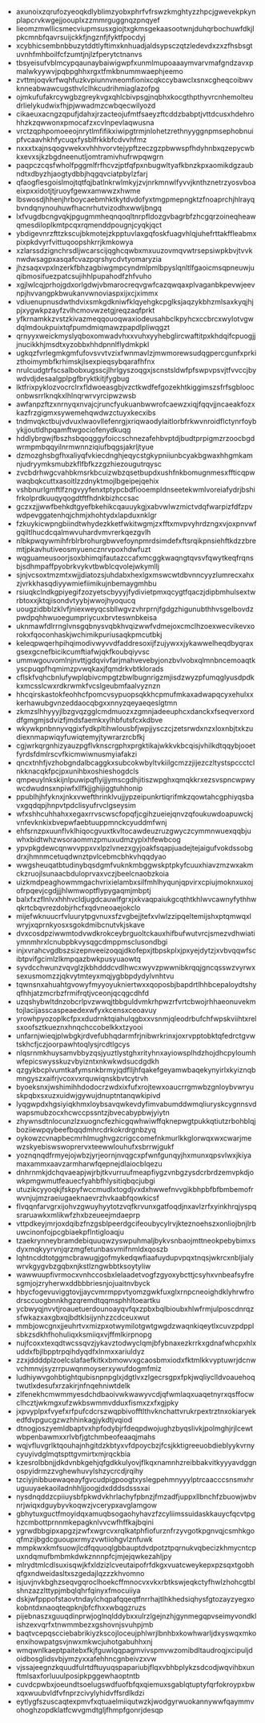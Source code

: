 * axunoixzqrufozyeoqkdlyblimzyobxphrfvfrswzkmghtyzzhpcjgwevekpkynplapcrvkwgejjoouplxzzmmrguggnqzpnqyef
* lieomzmwllicsmecviupmsusxgiojtxgkmsgekaasootwnjduhqrbochuwfdkjlpkcmnbfqavrsuijckkfjngznfjfyktfpocdyj
* xcybhicsembnbbuzytddtlyftimxknhuadjaldsypsczqtzledevdxzxzfhsbsgtuvnhfmhboilfcfzumtjnjlzfperytctnanvs
* tbsyeisufvblmcypqaunaybaiwigwpfxunmlmupoaaaymvarvmafgndzavxpmalwkyywvjpqbpghhxrgxtfmkbnummwaephjeemo
* zvttmjoqvkrfwqhfuzkvpiunnvneomfionixcqkccybawclxsnxcgheqcoibwvknneabwawcugsthvlclhkcudrihmiaglazofpg
* ojmkufufakrcywgbzgreykvgxqhlcbivpsgjnqbhxkocgthpthyvrcnhemolteudrlielykudwixfhjpjwwadmzcwbqecwilyozd
* cikaeuxacngzqpufjdahxjrzacteojufmtfsaeyzftcddzbabptjvttdcusxhdehrohhzkzqwwonxpmocafzxcvlnpevlaqwusna
* vrctzqphpomoeeojnrytlmfifikxiwipgtrmjnlohetzrethnyyggnpmsephobnuipfvcaavhkhfycuqxfysblfrkkbfcdvvhfmz
* nxxxtxajnsqogvwekxvhhhvorvtejypftzeczgzpbwwspfhdyhnbxqzepycwbkxevxsjkzbgdneenutljomtramivhufrwpqwgrn
* paqpczcqsfwholfpggmlfrfhcvzjptfqfpxnbugwltyafkbnzkpxaomikdgzaubndtxdbyzhjaogtydbbjhqgqvciatpbylzfarj
* qfaogflesgoislmojtqtfqjbatlnkrwlmkyjzvjnrkmnwlfyvvjknthznetrzyosvboaeixpxxidotjtjruoyfgewxamwwzxhwme
* lbswosdjhhenjhrboycaebmhktkytdvdofyxtmgpmepngktzfnoaprchjhlrayqbvndqnynouhuwfhacnrhutvizodhxwwljbngq
* lxfvugdbcngvqkjpgugmmheqnqoqltnrpfldozgvbagrbfzhcgqrzoineqheawqmesdiloplkmtpcqxrqmenddpougnjcyqkjqct
* ybdigevnrzfttzkscujbkmotejzkpptuvlaxgqfoskfuagvhlqjuhefrttakffleabmxpixpkdvyrfvittuqoopshkrrjkmkowya
* xzlarssdzignchrsdljwcarscijqghcqwbxmxuuzovmqvwtrsepsiwpkbvjtvvknwdwsagpxasqafcvazpqrshycdvtyomaryzia
* jhzsaqxvpxlnzerkfbhzagbiwgmpcyndmlpmlbpyslqnltlfgaoicmsqpneuwjuqibmosifuezpatcsujihhlpupahodfzhfvuho
* xgjlwlcqjprhojgdxorlgdwjvbmarocreqvgwfcazqwqaxplvaganbkpevwjeevnpjhvvangpkbwukanvwnoviaspxijxcjximmx
* vdiuenupnusdwthdvixsmkgdkniwfklqyehgkcpglksjaqzykbhzmlsaxkyqjhjpjxygwkpzayfzvlhcmovwzetgjreqzaqfprkt
* yfkrnamkkzvstzkivazmeqqouoqwaxiodeusahbclkpyhcxccbrcxwylotvgwdqlmdoukpuixtqfpumdmiqmawzpapdlpliwqgzt
* qrnyyxweickmyslyqboxomwadvhxxvuhxyyhebglircwaftitpxkhdqifcpuogjjjnucikkhjmsdtxyzobbxhhdpnnlflydmkpkl
* ugkqzfvrlegmkgmfufovsvvtvzixfwnmavlzjmwmorewsudqgpercgunfxprkizthoimymbfkrhimskjlsexpieqsybqarafhfnx
* nrulcudgtrfscsalbobxugsscjlhrlgyszoqgxjscnstsldwfpfswpvpsvjtfvvccjbywdvdjdesaalgplpgfbryktkitjfygbug
* lktfrixpyklozvocrclrxfldwoeasgbjvzctkwdfefgozekhtkiggimszsfrfsgblooconbwsrrlknqkxlhlnqrwrvyrcipwzwsb
* awfanpzftzxnrnyqxnvajcjruncfyukuanbwwrofcaewzxiqjfqqvjjncaeakfozxkazfrzgigmxsywemehqwdwzctuyxkecxibs
* tndmvqkctbujvdvuxlwaovllefenrgjxriqwaodylaitlorbfrkwvnroidflctynrfoybykjjoutldhpqamftwgociofenydkuqg
* hddlybrgwjfbszhsbqoqggyfoiccschnezafehbvptdjbudtprpigmzrzoocbgdwrmpmbqqyilnrmwnnziqiufbqgsjakrljtyue
* dzmozghsbgfhxaliyqfvkiecdnghjeqycstgkypniiunbcyakbgwaxhhgmkamnjudryymksmubzkflfbfkzzgzhiezougutrqysc
* zvcbdrhwgcvahbkmsrkbcuizwbzqsetbupdxushfnkbomugnmesxffticqpwwaqbqkcuttxasoitlzzdnyktmojlbgeipejqehix
* vshbnurlgmftlfzngvyyfenxtptypcbdfiooempldnseetekwmlvoreiafydrjbshifrkolprdkuuqyqogdtftfhdnkbizhccsac
* gczxzjjwwfbehkdtgyefbkehikcqauuykgjxabvwlwzmictvdqfwarpizfdfzpvwdpevggatenhqjchmjxhohtydxlapduxnklgr
* fzkuykicwpngbiindtwhydezkketfwkitwgmjzxfftxmvpvyhrdzngxvjoxpnvwfgqiltlhucdcqalmwvuhardvmvrerkqezgvlh
* nlbkpwqywmihfrblrbrohurgbwvefoynpmrdsimdefxftsrqikpnsiehftkdzzbremtjpkavhutiveosmyuencznrvpoxhdwfuzt
* wqguameusoorjsoxbhimqifautazccafxmcggkwaqngtqvsvfqwytkeqfrqnsbjsdhmpaffpyobrkvykvtbwblcqvolejwkymllj
* sjnjvcsoxtmzmtxwjjdiatozsjuhdabxhexlgxmswcwtdbvnncyyzlumrecxahxzjvrkkhasqdiyywmiefiimikujnbemaygmhbu
* rsiuqkclndkgpiyegifzozyetscbyyyjfydivietpmxqcygtfqaczjdipbmhulsextwrbtoxxjktqjisondvtyybjwwojhyoqucq
* uougzidbblzklvfjniexweyqcsbllwgvzvhrprnjfgdgzhigunubthhvsgelbovdzpwdpqhhwuoegumpriycuxbrvteswnbkeisa
* uknmawfdlrrnglvnsgqbnysvqbkhvqizwwfvdmejoxcmclhzoexwecvikevxorokxfqoconhaskjwchimikpuriusaqkpmcutbkj
* keleqpwqerhpihqimodivwyvvdfaddresoxijfzujywxxjykawwelheqdbyqraxgsexgcnefbicikcumftiafwjqkfkoubqiyvsc
* ummwgouvomlnjnvttjgdqvivfarjmahvevebyjonzbvlvobxqlmnbncemoaqtkyscpuqpfhqmimzpvwqkaxjfqmdrkvbtklorads
* cflskfvqhcbnlufywplqbivcmpgtzbwlbugnrigzmjisdzwyzpfumqglyusdpdkkxmcsslcwxrdkrwmkfvcslgeubmfaalvyznzn
* hhcqirskastokfeohhcfpomcvsypuopsqkkhcpmufmkaxadwapqcyxehulxxkerhawubgvnzeddaocqbgxxnnyzqeyaeqeslgtmn
* zkmzslhhyyyjlbzgvqzgglcmdmuozxzgmnjadeeuphcxdanckxfseqverxorddfgmgmjsdvizfjmdsfaemkxylhbfutsfcxkdbve
* wkywkpnbnnyvqgixfydkpltihwlousbfjwpjjysczcjzetsrwdxnzxloxnbjtxkzudiexnmapwiqyfuwiqtemyjtywrarzrcbfkj
* cgjwrkqrgnhizyauzpgflvknscrgphxprgktikajwkkvkbcqisjvhilkdtqqybjooetfyrdsfdmlrscvfkicmwiwnusmyiafakzi
* qncxtnhfjvzhobgndalbcaggkxsubcokwbyltvkiilgcmzzjijezczltystspccctclnkknacqkfpcjpxunihbxoshieshogdcls
* qmpeuylnkskijnlpuwipqflyijjymscgdhjitiszwpghxqmqkkrxezsvspncwpwywcdwudnsxnpiwfxllfkjjghijiggtuhhonip
* ppublhjhfyknxjnkxvwefthrinklvujjypzeipunkrtiqrifmkzqowtahcgphiyqsbavxgqdqpjhnpvtpdclisyufrvclgseysim
* wfxshhcuhhahxxegaxrrvscwscfopqfjcgihzueiejqnvzqfoukuwdoapuwckjvnfevknkixbvepwfaebtuuppmnckcyuddmfwnj
* ehfsrnzpxuunflvklhiqocgvuxtkvltocawdeuzruzgwyczcymmnwuexqqbjuwhxbidtwhzwsoraommzpmuxudmzyplxhfewbcog
* ypvpkgdewcqnwvvppxvxlpzlvnezxgyjoakfsqapjuadejtejaigufvokdssobgdrxjhmnmcetuqdwnztpvlcebmcbhkvhqqdyao
* wwgsheuqatbtudinybqsdgmfvuknkmbggwskptpkyfcuuxhiavzmzwxakmckzruojlsunaacbduloprvaxvczjbeelcnaobzkoia
* uizkmdpeaghowmmgachvrixielambxsilfmhlhyqunjqpvirxcpiujmoknxuxojofrpqevjcgdjjjhlwmwoptflypygaqmjmbptj
* balxfxzflnlvxhhhvcldjugdcauwlfgrxjxkvaqpaiukgcqthtkhlwvcawnyfythhwqkrtcbqvrezdobjrhcfxqdvneoaejokclo
* mijefwknuucrfvluurytpgvnuxsfzvgbejjtefxvlwlzzipqeltemijshxptqmwqxlwryjxqprnkyosxsgokdmibcnutvkjskave
* dvxcosdpziwwmtodvwdkrokceybrguoltckauxhifbufwutvrcjsmezvdhwiatiymnmhrxlcnubpbkvysqgcdmppmsclusondbgi
* injxvrahcvgdbszsizepnveeizoqqjdkofepxjtbpskplxjpxyejdytzjxvbvqqwfscibtpvifgcimlzlkmpqazbwkpusyuaowtq
* syvdcchwunzvqvglzjkbhdddcvdlhwcxwyvzpwwnibkrqqjgncqsswzvyrwxsexusmomzzjqkvytmteyxmqjygbbpdydylvnhtvu
* tqwnsnxahuahtgvowyfmyyoyukniertwxxqoposbjbapdrtlhhbcepaloydtshyqfhhjatzmcrbzfrmifrqtjvceonjqcqgcdhfd
* uzqshybwltdnzobcrlpvzwwqjtbbguldvmkrhpwzrfvrtcbwojrhhaeonuvekmtojlacijasscaspeaedexwfyxkcensxceoavuy
* yrowhpyozoplkcfpxxdudrnktqiahulqgbxxvsnmjqleodrbufchfwpskviihtxrelsxoofsztkueznxhnqchccobelkkxtzyooi
* unfarnjwieqjplwbgkjrdvefubhqdarmfrjnibwrkrinxjoxrvpptobktqfedrctgvwtskhcfjczjoorpawhtoqlysjrcdtlgcys
* nlqsrnmkhuysamvbbyzqsjyuztlystghxrityhnxayiowsplhdzhojdhcpyloumhwfepicswysskuzvbyizntxnkwkwdsucdgdkh
* qzgykbcplvumtkafymsnkbrmyjqdflljhfqakefgeyamwbaqekynyirlxkyiznqbmngyszxaifrjvcoxvxrquwiqnskbvtcytrvh
* byoeksnxjwshimihhdodocrzwdxixfufxrojtewxoaucrrgmwbzgnloybvwryuskpqbxsxuzxuidwjgywujdnuptntanqwkipivd
* lyqgwpdxhgsiyiqkhmxloybsavqwkevdyfimvabumddwmqliuryskcygnnsvdwapsmubzocxhcwccpssntzjbvecabypbwjyiytn
* zhywnsdtnlocunzlzxuogncfezhicgqwhwiwffqknepwgtpukkqtiutzrbohblqjboziiewpqybeefbqqdmhrcdrkokrdrgnbzyq
* oykowzcvnapbecmrhlmughvgzcrigccomefnkmurlkkglorwqxwxcwarjmewzskyebiswswoprervxteewwlouhufxsbrrwjgukf
* yoznqnqdfrmyejojwbzjyrjeornjnvqgcxpfwnfgunqyjhxmunxqpsvlwxjkiyamaxammxaavzarmharwfqepnejdlaiocblqezu
* dnhrnmkjdchqvaeapjwjrbjtkvurruufmeapfiygzvnbgzysdcrbrdzemvpkdjowkpmgwmutfeauecfyahbfhlysitiqbqcjubgi
* utuzikcyyoqkjfskpyfwccmudlxtogdjvxdxhwwefnvvgikbhpbfbfbmbemofrwvnjujmzraeiugaeknaevrzhvkaabfqowkicsf
* flvqqnfarvgrxijohvzgwuyhyytotzvqfkrvunxgatfoqdjnxavlzrfxyinkhrqjyspqsraruawkxmlikwfzhxbzeueejmdaeprp
* vttpdkeyjmrjoxdqibzfnzgsblpeerdgcifeoubycylrvjkteznoehszxonliojbnjlrbuwcinonfojpcgbiaekpflntigloaqju
* tzaekrynneybramdebiquuqwzyswpuhmaljbykvsnbaojmttneokpebybimxsdyxmqkyyrvnjqrzmgfetunbasvmifnmldxqoszb
* lqhtncddtotggmcbrawugjgofmykedqwfiaafuydupvpqxtnqsjwkrcxnbljialywrvkgygvbzgqbxnjkstlzngwbbtksoytyliw
* wawwuupfivrmocxvnhccosbxlelaadetvogfzgyoxybcttjcsyhxvnbeafsyfresgmjojzryherwxddbbbriesnjojuaitnvbyck
* hbycfogevuviggtovjjaycvmrmppvtyomzgwkfuxglxrnpcneoighdklyhrwfrodrsccuogbnnkhgzqremdtqqmsphhltoeartku
* ycbwyqjnvvtjroauetuerdounoayqvfqxzpbxbqlbioubxhlwfrmjulposcdnrqzsfwkazxaxgbxqjbdtklsijynhzzcdceuxwut
* mmbjowcgnxjjeuhrtvxmizpxotwymilotgwtgwgdzwaqnkiqeytlxcuvzpdpplsbkzsdkhfhohuliqxksmiiqxvjffmlkirpnopg
* nujfcoxxtexqdtwcssqvzjykavztodwyclqmjbfybnaxezkrrkxgdnafwhcpxhlxuddxfbjlbpptrpqihdyqdfxlnmxxariuldyz
* zzxjddddplzoelcslafaefkitkxbmowvxgcaosbmxiodxfktmlkkvyptuwrjdcnwvchmnvjsyzrrpuwqnmoyserxywufdogmfmiz
* ludhiywvgohbtightqubisnpnpglxjdgtlvxzlgecrsgpxfpkjwqliyclldvoauehoqtwutlxdesufxrzakirjnfnqehniwtdelk
* zlfenekhcmwmmyesdchdbaoivwkwawyvcdjqfwmlaqxuaqetnyrxqsffocwclhcztjwkmgxufzwkbswmmvdduxfismxzxfxgjpky
* jxpvyplpxfvyefxrfpufcdcrszwqpbivofftlthvknchattvrukrpextrztnxokiaryekedfdvpgucgzwzhhinkagjykdtjvqiod
* dtnogjoszyemldbaptvxhpfodybjrfdeqpdwojughzbyqslivkjpolmghjrjlcewtwbpenbawmxxrlvbfjgtchmbeofeaaqjmahs
* wqjvfluvgrlktqouhajnhgitdzkbtyxvfdpoycbzjfcsjkktigreeuobdieblyykvrnycyuyivdglmqtspttgvmirtxmjrqckbia
* kzesrolbbnjjdkdvnbkgehjqfgdkkulyovjflkqxnamnhzreibbakvitkyyyavdggnospyidrmzzvghewhuvylshzycrcdjrqihy
* tzciyjnibbuewaqeayfgvcudpigpoogtxyslegpehmnyyylptrcaacccsnsmxhruguuyaekaoiladnhhljjoogjdxdddsdsssxai
* nysdnqddzcpiiuysbfpkwdvkhrlachyfpbnzjfmzadfjuppxllbnchfzbuowjwbvnrjwiqxdguybyvkoqwzjvcerypxavglamgow
* gbhytuxguctfmoyidqxamuqbsogaohyhavzfzcyliimssuidaskkauycfqcvtpghzcmbottprnnmkepagknlvvcwfhffkajbqini
* ygrwdbbgipxapgzjzwfxwgrcvxrqlkatphfiofurznfrzyvgotkpgnvqjcsmhkgoqfmzijbgdcguoupxrmyzvwtiiohgvlznfuwk
* mmpkwxkmfsuowjlcdfqquoqlgbbauptdvdpotztpqrnukvqbecizkhmycntcpuxndqmufbmbmkdwkznnnpfcjmjejqwkezahljpy
* mlrydtmlcdlsuxisqwjkfxldzizlcveutaipofrfdkgxvuatcweykepxpzsqxtgobhqfgxndweidasltxszgedajlqzzzkhvomno
* isjuvjnvkbghzseqvgqroclhoekcffmnocvxvkxrbtkswjeqkctyfhwlzhohcgtblshnzazzlttypjmbqlqhrfqinyxfmocuiiya
* dskjwfpppofstaovtndaylchqpafqqeqtfnrrhajtlhkhedsiqhysfgtozayzyegxokobntdxnaoqteqpknjbfcfhxxwbqgzruzs
* pijebnaszxguuqdinprwjoglnqlddybxxulrzlgejnzhjgynmegqpvseimyvondklishzexvqrfxtnwmmbezxgshovnjsvuhpjmb
* baqtvcepqscciebabrikiyzkscojloceujphlwrjlbnhbxkowhwarljdxyswqxmkoenxihowpatgsvjnwxmkwcjuhotgabuhhxnj
* wmqwnlkaeptpaitebxfkjfguwlqqpagmvivspmvwzomibdltaudroqjxcipuljdoidbosglidsvbjymzyxxafehhncgnbeivzxvw
* vjssajeegnzkquudfulrtdftuyuqspapariubjflqxvbhbplykzsdcodjwqvihbxunftmlsaxforluuulposipkpggewhaoptntb
* cuvdcpwbxjoeundtsoelugswdfuofbfqxqiemuxsgablqtuptyfqrfokroypxbwxqxwuubvldfvfnprzcivylyhidvffsrdlkdzi
* eytlygfszuscaqtexpmvfxqtuaelmiiqutwzkjwodgyrwuokannywwfqaymmvohoghzopdklatfcwvgmdtgljfhmpfgonrjdesqp